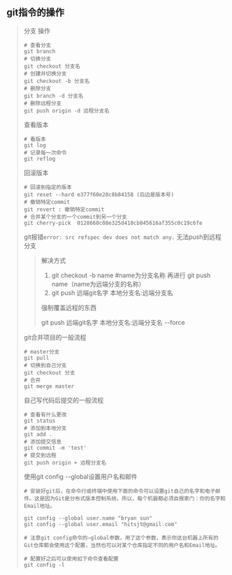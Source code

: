 ## git指令的操作

> 分支 操作
>
> ```shell
> # 查看分支
> git branch 
> # 切换分支
> git checkout 分支名
> # 创建并切换分支
> git checkout -b 分支名
> # 删除分支
> git branch -d 分支名
> # 删除远程分支
> git push origin -d 远程分支名
> ```
>
> 查看版本
>
> ```shell
> # 看版本
> git log   
> # 记录每一次命令
> git reflog  
> ```
>
> 回滚版本
>
> ```shell
> # 回滚到指定的版本
> git reset --hard e377f60e28c8b84158 (后边是版本号)
> # 撤销特定commit
> git revert : 撤销特定commit
> # 合并某个分支的一个commit到另一个分支
>git cherry-pick  0128660c08e325d410cb845616af355c0c19c6fe
> ```
>
> git报错```error: src refspec dev does not match any.``` 无法push到远程分支
>
> > 解决方式
> >
> > 1. git checkout -b name    #name为分支名称 再进行 git push name（name为远端分支的名称）
> > 2. git push 远端git名字 本地分支名:远端分支名
> >
> > 强制覆盖远程的东西
> >
> > git push 远端git名字 本地分支名:远端分支名 --force
>
> git合并项目的一般流程
>
> ```shell
> # master分支
> git pull
> # 切换到自己分支
> git checkout 分支
> # 合并
> git merge master
> ```
>
> 自己写代码后提交的一般流程
>
> ```shell
> # 查看有什么更改
> git status
> # 添加到本地分支
> git add .
> # 添加提交信息
> git commit -m 'test'
> # 提交到远程
> git push origin + 远程分支名
> ```
>使用git config --global设置用户名和邮件
>
> ```shell
># 安装好git后，在命令行或终端中使用下面的命令可以设置git自己的名字和电子邮件。这是因为Git是分布式版本控制系统，所以，每个机器都必须自报家门：你的名字和Email地址。
>
>git config --global user.name "bryan sun"
>git config --global user.email "hitsjt@gmail.com"
>
># 注意git config命令的–global参数，用了这个参数，表示你这台机器上所有的Git仓库都会使用这个配置，当然也可以对某个仓库指定不同的用户名和Email地址。
>
># 配置好之后可以使用如下命令查看配置
>git config -l


